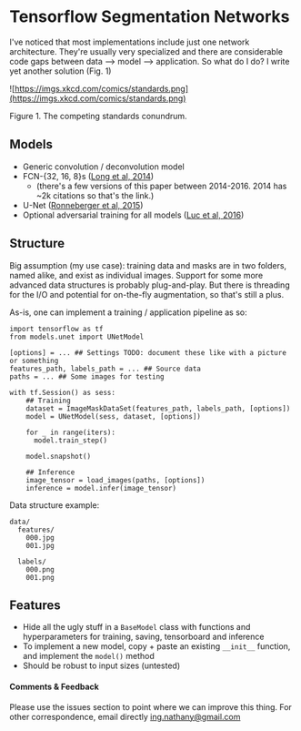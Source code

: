 # Tensorflow Segmentation Networks

I've noticed that most implementations include just one network architecture.
They're usually very specialized and there are considerable code gaps between data --> model --> application.
So what do I do?
I write yet another solution (Fig. 1)

![https://imgs.xkcd.com/comics/standards.png](https://imgs.xkcd.com/comics/standards.png)

Figure 1. The competing standards conundrum.

## Models
- Generic convolution / deconvolution model
- FCN-{32, 16, 8}s ([Long et al, 2014](https://people.eecs.berkeley.edu/~jonlong/long_shelhamer_fcn.pdf))
    - (there's a few versions of this paper between 2014-2016. 2014 has ~2k citations so that's the link.)
- U-Net ([Ronneberger et al, 2015](https://arxiv.org/pdf/1505.04597.pdf))
- Optional adversarial training for all models ([Luc et al, 2016](https://arxiv.org/pdf/1611.08408.pdf))

## Structure
Big assumption (my use case): training data and masks are in two folders, named alike, and exist as individual images.
Support for some more advanced data structures is probably plug-and-play.
But there is threading for the I/O and potential for on-the-fly augmentation, so that's still a plus.

As-is, one can implement a training / application pipeline as so:

```
import tensorflow as tf
from models.unet import UNetModel

[options] = ... ## Settings TODO: document these like with a picture or something
features_path, labels_path = ... ## Source data
paths = ... ## Some images for testing

with tf.Session() as sess:
    ## Training
    dataset = ImageMaskDataSet(features_path, labels_path, [options])
    model = UNetModel(sess, dataset, [options])

    for _ in range(iters):
      model.train_step()

    model.snapshot()

    ## Inference
    image_tensor = load_images(paths, [options])
    inference = model.infer(image_tensor)
```

Data structure example:
```
data/
  features/
    000.jpg
    001.jpg

  labels/
    000.png
    001.png
```

## Features
- Hide all the ugly stuff in a `BaseModel` class with functions and hyperparameters for training, saving, tensorboard and inference
- To implement a new model, copy + paste an existing `__init__` function, and implement the `model()` method
- Should be robust to input sizes (untested)


#### Comments & Feedback
Please use the issues section to point where we can improve this thing.
For other correspondence, email directly <ing.nathany@gmail.com>
